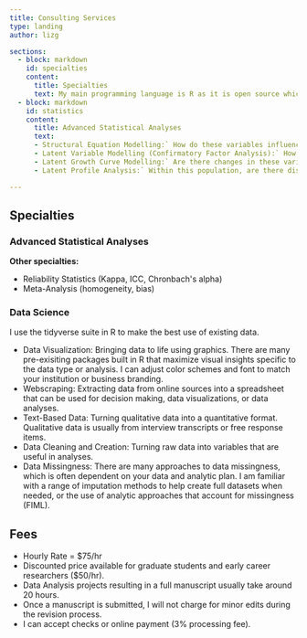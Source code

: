 ```yaml
---
title: Consulting Services
type: landing
author: lizg

sections:
  - block: markdown
    id: specialties
    content:
      title: Specialties
      text: My main programming language is R as it is open source which supports reproducability, a part of the open science movement. R also allows me to create pipelines from data cleaning to data analysis to re-run analyses in an efficient, seamless, and reproducible manner. <p> I am also familiar with other statistical software such as SPSS, SAS, and Mplus. </p>
  - block: markdown
    id: statistics
    content:
      title: Advanced Statistical Analyses
      text: 
      - Structural Equation Modelling:` How do these variables influence each other? In these models, we can also use latent variable modelling to increase precision of our findings. This includes mediation and moderation models.  
      - Latent Variable Modelling (Confirmatory Factor Analysis):` How do individual data sources represent or measure larger theoretical concepts (latent variables)?
      - Latent Growth Curve Modelling:` Are there changes in these variables over time? Do certain variables or interventions impact change?
      - Latent Profile Analysis:` Within this population, are there distinct groups based on certain characteristics (variables)?

---
```


## Specialties

### Advanced Statistical Analyses

**Other specialties:**

- Reliability Statistics (Kappa, ICC, Chronbach's alpha)
- Meta-Analysis (homogeneity, bias)

### Data Science

I use the tidyverse suite in R to make the best use of existing data.

- Data Visualization: Bringing data to life using graphics. There are many pre-exisiting packages built in R that maximize visual insights specific to the data type or analysis. I can adjust color schemes and font to match your institution or business branding.
- Webscraping: Extracting data from online sources into a spreadsheet that can be used for decision making, data visualizations, or data analyses.
- Text-Based Data: Turning qualitative data into a quantitative format. Qualitative data is usually from interview transcripts or free response items.
- Data Cleaning and Creation: Turning raw data into variables that are useful in analyses.
- Data Missingness: There are many approaches to data missingness, which is often dependent on your data and analytic plan. I am familiar with a range of imputation methods to help create full datasets when needed, or the use of analytic approaches that account for missingness (FIML).

## Fees

- Hourly Rate = $75/hr
- Discounted price available for graduate students and early career researchers ($50/hr).
- Data Analysis projects resulting in a full manuscript usually take around 20 hours.
- Once a manuscript is submitted, I will not charge for minor edits during the revision process.
- I can accept checks or online payment (3% processing fee).
